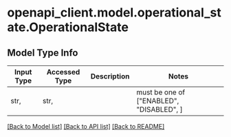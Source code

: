 # openapi_client.model.operational_state.OperationalState

## Model Type Info
Input Type | Accessed Type | Description | Notes
------------ | ------------- | ------------- | -------------
str,  | str,  |  | must be one of ["ENABLED", "DISABLED", ] 

[[Back to Model list]](../../README.md#documentation-for-models) [[Back to API list]](../../README.md#documentation-for-api-endpoints) [[Back to README]](../../README.md)

